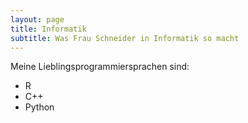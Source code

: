 ```yaml
---
layout: page
title: Informatik
subtitle: Was Frau Schneider in Informatik so macht
---
```


Meine Lieblingsprogrammiersprachen sind:

* R
* C++
* Python 